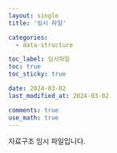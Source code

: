 ```yaml
---
layout: single
title: '임시 파일'

categories:
  - data-structure

toc_label: 임시파일
toc: true
toc_sticky: true

date: 2024-03-02
last_modified_at: 2024-03-02

comments: true
use_math: true
---
```


자료구조 임시 파일입니다.
